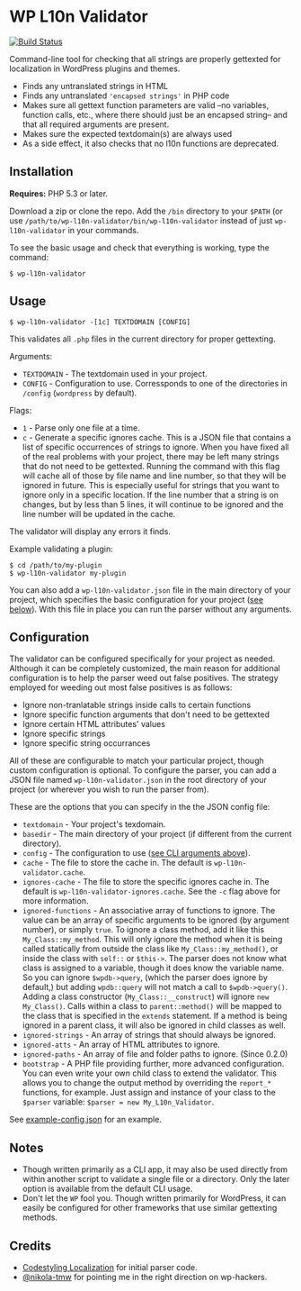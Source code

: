 WP L10n Validator
=================

[![Build Status](https://travis-ci.org/JDGrimes/wp-l10n-validator.png?branch=master)](https://travis-ci.org/JDGrimes/wp-l10n-validator)

Command-line tool for checking that all strings are properly gettexted for localization in WordPress plugins and themes.

* Finds any untranslated strings in HTML
* Finds any untranslated `'encapsed strings'` in PHP code
* Makes sure all gettext function parameters are valid –no variables, function
  calls, etc., where there should just be an encapsed string– and that all required
  arguments are present.
* Makes sure the expected textdomain(s) are always used
* As a side effect, it also checks that no l10n functions are deprecated.

Installation
------------

**Requires:** PHP 5.3 or later.

Download a zip or clone the repo. Add the `/bin` directory to your `$PATH` (or use
`/path/to/wp-l10n-validator/bin/wp-l10n-validator` instead of just `wp-l10n-validator`
in your commands.

To see the basic usage and check that everything is working, type the command:

`$ wp-l10n-validator`

Usage
-----

`$ wp-l10n-validator -[1c] TEXTDOMAIN [CONFIG]`

This validates all `.php` files in the current directory for proper gettexting.

Arguments:
 * `TEXTDOMAIN` - The textdomain used in your project.
 * `CONFIG` - Configuration to use. Corressponds to one of the directories in `/config` (`wordpress` by default).

Flags:
 * `1` - Parse only one file at a time.
 * `c` - Generate a specific ignores cache. This is a JSON file that contains a list
   of specific occurrences of strings to ignore. When you have fixed all of the real
   problems with your project, there may be left many strings that do not need to be
   gettexted. Running the command with this flag will cache all of those by file name
   and line number, so that they will be ignored in future. This is especially useful
   for strings that you want to ignore only in a specific location. If the line number
   that a string is on changes, but by less than 5 lines, it will continue to be
   ignored and the line number will be updated in the cache.

The validator will display any errors it finds.

Example validating a plugin:

```
$ cd /path/to/my-plugin
$ wp-l10n-validator my-plugin
```

You can also add a `wp-l10n-validator.json` file in the main directory of your
project, which specifies the basic configuration for your project ([see below](#configuration)).
With this file in place you can run the parser without any arguments.

Configuration
-------------

The validator can be configured specifically for your project as needed. Although it
can be completely customized, the main reason for additional configuration is to help
the parser weed out false positives. The strategy employed for weeding out most false
positives is as follows:

* Ignore non-tranlatable strings inside calls to certain functions
* Ignore specific function arguments that don't need to be gettexted
* Ignore certain HTML attributes' values
* Ignore specific strings
* Ignore specific string occurrances

All of these are configurable to match your particular project, though custom
configuration is optional. To configure the parser, you can add a JSON file named
`wp-l10n-validator.json` in the root directory of your project (or wherever you wish
to run the parser from).

These are the options that you can specify in the the JSON config file:

 * `textdomain` - Your project's texdomain.
 * `basedir` - The main directory of your project (if different from the current directory).
 * `config` - The configuration to use ([see CLI arguments above](#usage)).
 * `cache` - The file to store the cache in. The default is `wp-l10n-validator.cache`.
 * `ignores-cache` - The file to store the specific ignores cache in. The default is
   `wp-l10n-validator-ignores.cache`. See the `-c` flag above for more information.
 * `ignored-functions` - An associative array of functions to ignore. The value can be
   an array of specific arguments to be ignored (by argument number), or simply `true`.
   To ignore a class method, add it like this `My_Class::my_method`. This will only
   ignore the method when it is being called statically from outside the class like
   `My_Class::my_method()`, or inside the class with `self::` or `$this->`. The parser
   does not know what class is assigned to a variable, though it does know the
   variable name. So you can ignore `$wpdb->query`, (which the parser does ignore by
   default,) but adding `wpdb::query` will not match a call to `$wpdb->query()`. Adding
   a class constructor (`My_Class::__construct`) will ignore `new My_Class()`. Calls
   within a class to `parent::method()` will be mapped to the class that is specified
   in the `extends` statement. If a method is being ignored in a parent class, it
   will also be ignored in child classes as well.
 * `ignored-strings` - An array of strings that should always be ignored.
 * `ignored-atts` - An array of HTML attributes to ignore.
 * `ignored-paths` - An array of file and folder paths to ignore. (Since 0.2.0)
 * `bootstrap` - A PHP file providing further, more advanced configuration. You can
   even write your own child class to extend the validator. This allows you to change
   the output method by overriding the `report_*` functions, for example. Just assign
   and instance of your class to the `$parser` variable: `$parser = new My_L10n_Validator`.

See [example-config.json](example-config.json) for an example.

Notes
-----

* Though written primarily as a CLI app, it may also be used directly from within
  another script to validate a single file or a directory. Only the later option is
  available from the default CLI usage.
* Don't let the `WP` fool you. Though written primarily for WordPress, it can easily
  be configured for other frameworks that use similar gettexting methods.

Credits
-------

* [Codestyling Localization](http://wordpress.org/plugins/codestyling-localization/) for initial parser code.
* [@nikola-tmw](https://github.com/nikolov-tmw) for pointing me in the right direction on wp-hackers.
